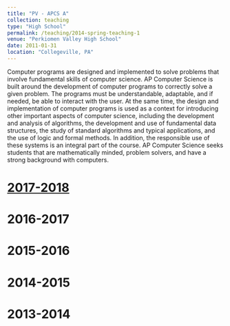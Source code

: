 ```yaml
---
title: "PV - APCS A"
collection: teaching
type: "High School"
permalink: /teaching/2014-spring-teaching-1
venue: "Perkiomen Valley High School"
date: 2011-01-31
location: "Collegeville, PA"
---
```


Computer programs are designed and implemented to solve problems that involve fundamental skills of computer science.
AP Computer Science is built around the development of computer programs to correctly solve a given problem. The programs must
be understandable, adaptable, and if needed, be able to interact with the user. At the same time, the design and implementation of computer programs is used as a context for introducing other important aspects of computer science, including the development and analysis of algorithms, the development and use of fundamental data structures, the study of standard algorithms and typical applications, and the use of logic and formal methods. In addition, the responsible use of these systems is an integral part of the course. AP Computer Science seeks students that are mathematically minded, problem solvers, and have a strong background with computers.

<a href="http://classroom.google.com">2017-2018</a>
======

2016-2017
======

2015-2016
======

2014-2015
======

2013-2014
======
